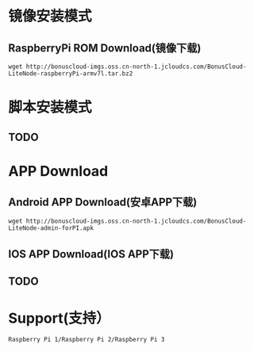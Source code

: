 # 镜像安装模式
## RaspberryPi ROM Download(镜像下载)
```
wget http://bonuscloud-imgs.oss.cn-north-1.jcloudcs.com/BonusCloud-LiteNode-raspberryPi-armv7l.tar.bz2
```
# 脚本安装模式
## TODO
# APP Download
## Android APP Download(安卓APP下载)
```
wget http://bonuscloud-imgs.oss.cn-north-1.jcloudcs.com/BonusCloud-LiteNode-admin-forPI.apk
```
## IOS APP Download(IOS APP下载)
## TODO
# Support(支持）
```
Raspberry Pi 1/Raspberry Pi 2/Raspberry Pi 3
```
